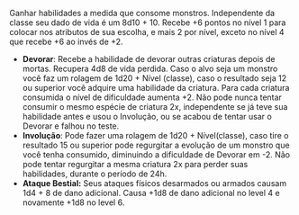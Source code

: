 Ganhar habilidades a medida que consome monstros. Independente da classe seu dado de vida é um 8d10 + 10. Recebe +6 pontos no nível 1 para colocar nos atributos de sua escolha, e mais 2 por nível, exceto no nível 4 que recebe +6 ao invés de +2.
- **Devorar**: Recebe a habilidade de devorar outras criaturas depois de mortas. Recupera 4d8 de vida perdida. Caso o alvo seja um monstro você faz um rolagem de 1d20 + Nível (classe), caso o resultado seja 12 ou superior você adquire uma habilidade da criatura. Para cada criatura consumida o nível de dificuldade aumenta +2. Não pode nunca tentar consumir o mesmo espécie de criatura 2x, independente se já teve sua habilidade antes e usou o Involução, ou se acabou de tentar usar o Devorar e falhou no teste.
- **Involução**: Pode fazer uma rolagem de 1d20 + Nível(classe), caso tire o resultado 15 ou superior pode regurgitar a evolução de um monstro que você tenha consumido, diminuindo a dificuldade de Devorar em -2. Não pode tentar regurgitar a mesma criatura 2x para perder suas habilidades, durante o período de 24h.
- **Ataque Bestial:** Seus ataques físicos desarmados ou armados causam 1d4 + 8 de dano adicional. Causa +1d8 de dano adicional no level 4 e novamente +1d8 no level 6.
